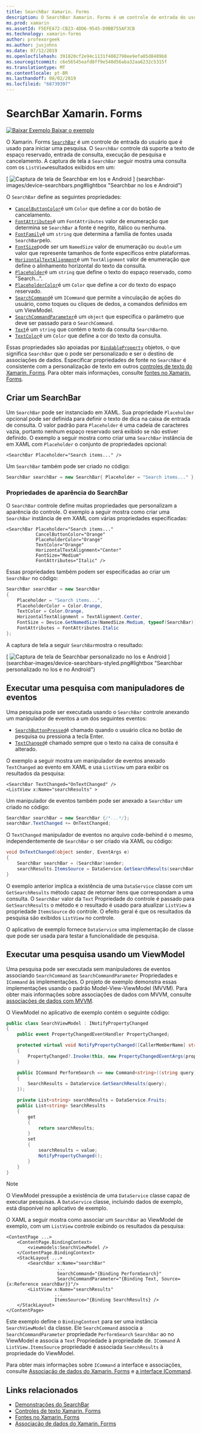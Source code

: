```yaml
---
title: SearchBar Xamarin. Forms
description: O SearchBar Xamarin. Forms é um controle de entrada do usuário que é usado para iniciar uma pesquisa. O controle SearchBar dá suporte a texto de espaço reservado, entrada de consulta, execução e cancelamento. Este artigo explica como usar um SearchBar em XAML e código.
ms.prod: xamarin
ms.assetId: F5EFEA72-CB23-4DD6-9545-D9BB755AF3CB
ms.technology: xamarin-forms
author: profexorgeek
ms.author: jusjohns
ms.date: 07/12/2019
ms.openlocfilehash: 391820cf2e94c1131f4082798ee9efa05d8489b8
ms.sourcegitcommit: c6e56545eafd8ff9e540d56aba32aa6232c5315f
ms.translationtype: MT
ms.contentlocale: pt-BR
ms.lasthandoff: 08/02/2019
ms.locfileid: "68739397"
---
```

# <a name="xamarinforms-searchbar"></a>SearchBar Xamarin. Forms

[![Baixar Exemplo](~/media/shared/download.png) Baixar o exemplo](https://docs.microsoft.com/samples/xamarin/xamarin-forms-samples/userinterface-searchbardemos/)

O Xamarin. Forms [`SearchBar`](xref:Xamarin.Forms.SearchBar) é um controle de entrada do usuário que é usado para iniciar uma pesquisa. O `SearchBar` controle dá suporte a texto de espaço reservado, entrada de consulta, execução de pesquisa e cancelamento. A captura de tela a `SearchBar` seguir mostra uma consulta com os `ListView`resultados exibidos em um:

[ ![Captura de tela de Searchbar em Ios e Android](searchbar-images/device-searchbars-cropped.png "Searchbar no Ios e Android") ] (searchbar-images/device-searchbars.png#lightbox "Searchbar no Ios e Android")

O `SearchBar` define as seguintes propriedades:

* [`CancelButtonColor`](xref:Xamarin.Forms.SearchBar.CancelButtonColor)é um `Color` que define a cor do botão de cancelamento.
* [`FontAttributes`](xref:Xamarin.Forms.SearchBar.FontAttributes)é um `FontAttributes` valor de enumeração que determina se `SearchBar` a fonte é negrito, itálico ou nenhuma.
* [`FontFamily`](xref:Xamarin.Forms.SearchBar.FontFamily)é um `string` que determina a família de fontes usada `SearchBar`pelo.
* [`FontSize`](xref:Xamarin.Forms.SearchBar.FontSize)pode ser um `NamedSize` valor de enumeração ou `double` um valor que represente tamanhos de fonte específicos entre plataformas.
* [`HorizontalTextAlignment`](xref:Xamarin.Forms.SearchBar.HorizontalTextAlignment)é um `TextAlignment` valor de enumeração que define o alinhamento horizontal do texto da consulta.
* [`Placeholder`](xref:Xamarin.Forms.SearchBar.Placeholder)é um `string` que define o texto do espaço reservado, como "Search...".
* [`PlaceholderColor`](xref:Xamarin.Forms.SearchBar.PlaceholderColor)é um `Color` que define a cor do texto do espaço reservado.
* [`SearchCommand`](xref:Xamarin.Forms.SearchBar.SearchCommand)é um `ICommand` que permite a vinculação de ações do usuário, como toques ou cliques de dedos, a comandos definidos em um ViewModel.
* [`SearchCommandParameter`](xref:Xamarin.Forms.SearchBar.SearchCommandParameter)é um `object` que especifica o parâmetro que deve ser passado para o `SearchCommand`.
* [`Text`](xref:Xamarin.Forms.SearchBar.Text)é um `string` que contém o texto da consulta `SearchBar`no.
* [`TextColor`](xref:Xamarin.Forms.SearchBar.TextColor)é um `Color` que define a cor do texto da consulta.

Essas propriedades são apoiadas por [`BindableProperty`](xref:Xamarin.Forms.BindableProperty) objetos, o que significa `SearchBar` que o pode ser personalizado e ser o destino de associações de dados. Especificar propriedades de fonte no `SearchBar` é consistente com a personalização de texto em outros [controles de texto do Xamarin. Forms](~/xamarin-forms/user-interface/text/index.md). Para obter mais informações, consulte [fontes no Xamarin. Forms](~/xamarin-forms/user-interface/text/fonts.md).

## <a name="create-a-searchbar"></a>Criar um SearchBar

Um `SearchBar` pode ser instanciado em XAML. Sua propriedade `Placeholder` opcional pode ser definida para definir o texto de dica na caixa de entrada de consulta. O valor padrão para `Placeholder` é uma cadeia de caracteres vazia, portanto nenhum espaço reservado será exibido se não estiver definido. O exemplo a seguir mostra como criar uma `SearchBar` instância de em XAML com `Placeholder` o conjunto de propriedades opcional:

```xaml
<SearchBar Placeholder="Search items..." />
```

Um `SearchBar` também pode ser criado no código:

```csharp
SearchBar searchBar = new SearchBar{ Placeholder = "Search items..." };
```

### <a name="searchbar-appearance-properties"></a>Propriedades de aparência do SearchBar

O `SearchBar` controle define muitas propriedades que personalizam a aparência do controle. O exemplo a seguir mostra como criar uma `SearchBar` instância de em XAML com várias propriedades especificadas:

```xaml
<SearchBar Placeholder="Search items..."
           CancelButtonColor="Orange"
           PlaceholderColor="Orange"
           TextColor="Orange"
           HorizontalTextAlignment="Center"
           FontSize="Medium"
           FontAttributes="Italic" />
```

Essas propriedades também podem ser especificadas ao criar um `SearchBar` no código:

```csharp
SearchBar searchBar = new SearchBar
{
    Placeholder = "Search items...",
    PlaceholderColor = Color.Orange,
    TextColor = Color.Orange,
    HorizontalTextAlignment = TextAlignment.Center,
    FontSize = Device.GetNamedSize(NamedSize.Medium, typeof(SearchBar)),
    FontAttributes = FontAttributes.Italic
};
```

A captura de tela a seguir `SearchBar`mostra o resultado:

[ ![Captura de tela de Searchbar personalizado no Ios e Android](searchbar-images/device-searchbars-styled-cropped.png "Searchbar personalizado no Ios e no Android") ] (searchbar-images/device-searchbars-styled.png#lightbox "Searchbar personalizado no Ios e no Android")

## <a name="perform-a-search-with-event-handlers"></a>Executar uma pesquisa com manipuladores de eventos

Uma pesquisa pode ser executada usando o `SearchBar` controle anexando um manipulador de eventos a um dos seguintes eventos:

* [`SearchButtonPressed`](xref:Xamarin.Forms.SearchBar.SearchButtonPressed)é chamado quando o usuário clica no botão de pesquisa ou pressiona a tecla Enter.
* [`TextChanged`](xref:Xamarin.Forms.SearchBar.TextChanged)é chamado sempre que o texto na caixa de consulta é alterado.

O exemplo a seguir mostra um manipulador de eventos anexado `TextChanged` ao evento em XAML e usa `ListView` um para exibir os resultados da pesquisa:

```xaml
<SearchBar TextChanged="OnTextChanged" />
<ListView x:Name="searchResults" >
```

Um manipulador de eventos também pode ser anexado a `SearchBar` um criado no código:

```csharp
SearchBar searchBar = new SearchBar {/*...*/};
searchBar.TextChanged += OnTextChanged;
```

O `TextChanged` manipulador de eventos no arquivo code-behind é o mesmo, independentemente de `SearchBar` o ser criado via XAML ou código:

```csharp
void OnTextChanged(object sender, EventArgs e)
{
    SearchBar searchBar = (SearchBar)sender;
    searchResults.ItemsSource = DataService.GetSearchResults(searchBar.Text);
}
```

O exemplo anterior implica a existência de uma `DataService` classe com um `GetSearchResults` método capaz de retornar itens que correspondam a uma consulta. O `SearchBar` valor da `Text` Propriedade do controle é passado para `GetSearchResults` o método e o resultado é usado para atualizar `ListView` a propriedade `ItemsSource` do controle. O efeito geral é que os resultados da pesquisa são exibidos `ListView` no controle.

O aplicativo de exemplo fornece `DataService` uma implementação de classe que pode ser usada para testar a funcionalidade de pesquisa.

## <a name="perform-a-search-using-a-viewmodel"></a>Executar uma pesquisa usando um ViewModel

Uma pesquisa pode ser executada sem manipuladores de eventos associando `SearchCommand` as `SearchCommandParameter` Propriedades e `ICommand` às implementações. O projeto de exemplo demonstra essas implementações usando o padrão Model-View-ViewModel (MVVM). Para obter mais informações sobre associações de dados com MVVM, consulte [associações de dados com MVVM](~/xamarin-forms/xaml/xaml-basics/data-bindings-to-mvvm.md).

O ViewModel no aplicativo de exemplo contém o seguinte código:

```csharp
public class SearchViewModel : INotifyPropertyChanged
{
    public event PropertyChangedEventHandler PropertyChanged;

    protected virtual void NotifyPropertyChanged([CallerMemberName] string propertyName = "")
    {
        PropertyChanged?.Invoke(this, new PropertyChangedEventArgs(propertyName));
    }

    public ICommand PerformSearch => new Command<string>((string query) =>
    {
        SearchResults = DataService.GetSearchResults(query);
    });

    private List<string> searchResults = DataService.Fruits;
    public List<string> SearchResults
    {
        get
        {
            return searchResults;
        }
        set
        {
            searchResults = value;
            NotifyPropertyChanged();
        }
    }
}
```

> [!NOTE]
> O ViewModel pressupõe a existência de uma `DataService` classe capaz de executar pesquisas. A `DataService` classe, incluindo dados de exemplo, está disponível no aplicativo de exemplo.

O XAML a seguir mostra como associar um `SearchBar` ao ViewModel de exemplo, com um `ListView` controle exibindo os resultados da pesquisa:

```xaml
<ContentPage ...>
    <ContentPage.BindingContext>
        <viewmodels:SearchViewModel />
    </ContentPage.BindingContext>
    <StackLayout ...>
        <SearchBar x:Name="searchBar"
                   ...
                   SearchCommand="{Binding PerformSearch}"
                   SearchCommandParameter="{Binding Text, Source={x:Reference searchBar}}"/>
        <ListView x:Name="searchResults"
                  ...
                  ItemsSource="{Binding SearchResults} />
    </StackLayout>
</ContentPage>
```

Este exemplo define o `BindingContext` para ser uma instância `SearchViewModel` da classe. Ele `SearchCommand` associa a `SearchCommandParameter` propriedade `PerformSearch` `SearchBar` ao no ViewModel e associa a `Text` Propriedade à propriedade de. `ICommand` A `ListView.ItemsSource` propriedade é associada `SearchResults` à propriedade do ViewModel.

Para obter mais informações sobre `ICommand` a interface e associações, consulte [Associação de dados do Xamarin. Forms](~/xamarin-forms/app-fundamentals/data-binding/index.md) e [a interface ICommand](~/xamarin-forms/app-fundamentals/data-binding/commanding.md).

## <a name="related-links"></a>Links relacionados

* [Demonstrações do SearchBar](https://docs.microsoft.com/samples/xamarin/xamarin-forms-samples/userinterface-searchbardemos/)
* [Controles de texto Xamarin. Forms](~/xamarin-forms/user-interface/text/index.md)
* [Fontes no Xamarin. Forms](~/xamarin-forms/user-interface/text/fonts.md)
* [Associação de dados do Xamarin. Forms](~/xamarin-forms/app-fundamentals/data-binding/index.md)
